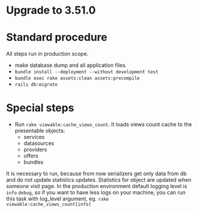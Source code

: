 # Upgrade to 3.51.0

# Standard procedure

All steps run in production scope.

- make database dump and all application files.
- `bundle install --deployment --without development test`
- `bundle exec rake assets:clean assets:precompile`
- `rails db:migrate`

# Special steps

- Run `rake viewable:cache_views_count`. It loads views count cache to the presentable objects:
  - services
  - datasources
  - providers
  - offers
  - bundles

It is necessary to run, because from now serializers get only data from db and do not update statistics updates.
Statistics for object are updated when someone visit page.
In the production environment default logging level is `info` `debug`, so if you want to have less logs on your machine,
you can run this task with log_level argument, eg. `rake viewable:cache_views_count[info]`
